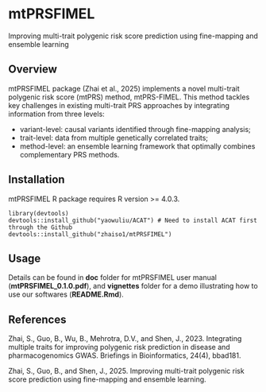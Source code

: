 # mtPRSFIMEL
Improving multi-trait polygenic risk score prediction using fine-mapping and ensemble learning

## Overview
mtPRSFIMEL package (Zhai et al., 2025) implements a novel multi-trait polygenic risk score (mtPRS) method, mtPRS-FIMEL. This method tackles key challenges in existing multi-trait PRS approaches by integrating information from three levels:
- variant-level: causal variants identified through fine-mapping analysis;
- trait-level: data from multiple genetically correlated traits;
- method-level: an ensemble learning framework that optimally combines complementary PRS methods.

## Installation

mtPRSFIMEL R package requires R version >= 4.0.3.

```
library(devtools)
devtools::install_github("yaowuliu/ACAT") # Need to install ACAT first through the Github
devtools::install_github("zhaiso1/mtPRSFIMEL")
```

## Usage

Details can be found in **doc** folder for mtPRSFIMEL user manual (**mtPRSFIMEL_0.1.0.pdf**), and **vignettes** folder for a demo illustrating how to use our softwares (**README.Rmd**).

## References

Zhai, S., Guo, B., Wu, B., Mehrotra, D.V., and Shen, J., 2023. Integrating multiple traits for improving polygenic risk prediction in disease and pharmacogenomics GWAS. Briefings in Bioinformatics, 24(4), bbad181.

Zhai, S., Guo, B., and Shen, J., 2025. Improving multi-trait polygenic risk score prediction using fine-mapping and ensemble learning.

